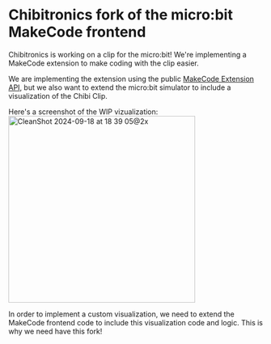 # Chibitronics fork of the micro:bit MakeCode frontend

Chibitronics is working on a clip for the micro:bit! We're implementing a MakeCode extension to make coding with the clip easier.

We are implementing the extension using the public [MakeCode Extension API](https://makecode.com/extensions/getting-started), but we also want to extend the micro:bit simulator to include a visualization of the Chibi Clip.

Here's a screenshot of the WIP vizualization:
<img width="369" alt="CleanShot 2024-09-18 at 18 39 05@2x" src="https://github.com/user-attachments/assets/c9e351d4-3a86-4ab5-bdaf-dcebc2c9bc5b">

In order to implement a custom visualization, we need to extend the MakeCode frontend code to include this visualization code and logic. This is why we need have this fork!

